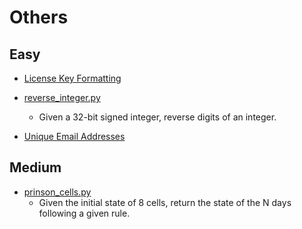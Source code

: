Others
======

## Easy

+ [License Key Formatting](license_key_formatting.py)

+ [reverse_integer.py](reverse_integer.py)
  - Given a 32-bit signed integer, reverse digits of an integer.

+ [Unique Email Addresses](num_unique_emails.py)


## Medium

+ [prinson_cells.py](prinson_cells.py)
  - Given the initial state of 8 cells, return the state of the N days
    following a given rule.

